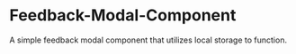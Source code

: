 # Feedback-Modal-Component
A simple feedback modal component that utilizes local storage to function.
